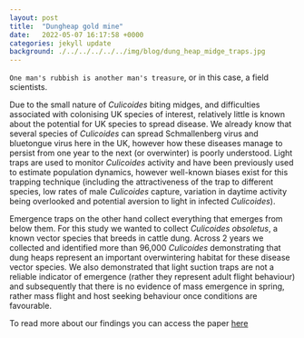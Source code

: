 ```yaml
---
layout: post
title:  "Dungheap gold mine"
date:   2022-05-07 16:17:58 +0000
categories: jekyll update
background: ./../../../../../img/blog/dung_heap_midge_traps.jpg
---
```


`One man's rubbish is another man's treasure`, or in this case, a field scientists. 

Due to the small nature of *Culicoides* biting midges, and difficulties associated with colonising UK species of interest, relatively little is known about the potential for UK species to spread disease. We already know that several species of *Culicoides* can spread Schmallenberg virus and bluetongue virus here in the UK, however how these diseases manage to persist from one year to the next (or overwinter) is poorly understood. Light traps are used to monitor *Culicoides* activity and have been previously used to estimate population dynamics, however well-known biases exist for this trapping technique (including the attractiveness of the trap to different species, low rates of male *Culicoides* capture, variation in daytime activity being overlooked and potential aversion to light in infected *Culicoides*).

Emergence traps on the other hand collect everything that emerges from below them. For this study we wanted to collect *Culicoides obsoletus*, a known vector species that breeds in cattle dung. Across 2 years we collected and identified more than 96,000 *Culicoides* demonstrating that dung heaps represent an important overwintering habitat for these disease vector species. We also demonstrated that light suction traps are not a reliable indicator of emergence (rather they represent adult flight behaviour) and subsequently that there is no evidence of mass emergence in spring, rather mass flight and host seeking behaviour once conditions are favourable.

To read more about our findings you can access the paper [here][here]

[here]: https://parasitesandvectors.biomedcentral.com/articles/10.1186/s13071-022-05370-z